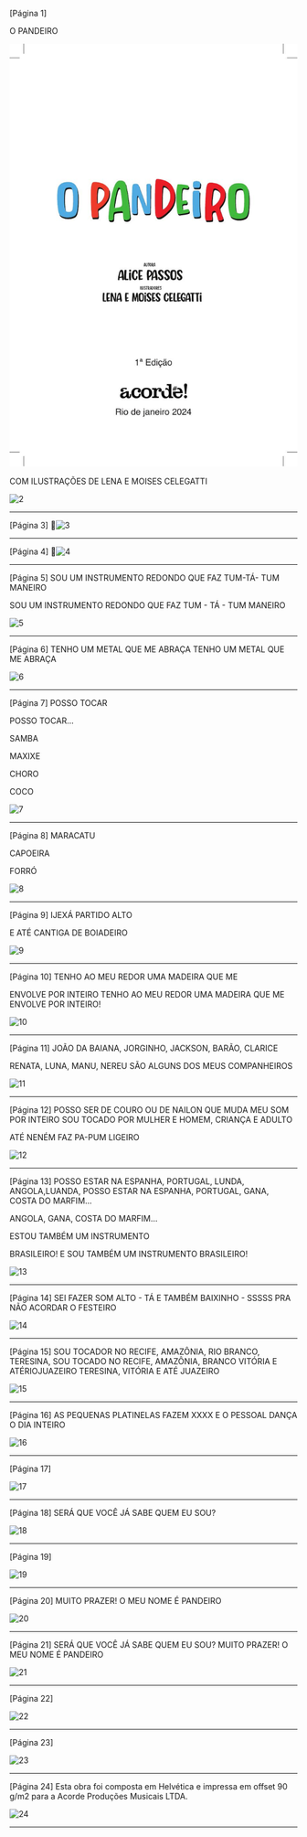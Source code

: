 [Página 1]

O PANDEIRO

![1](./img/page_1-01.jpg)

COM ILUSTRAÇÕES DE LENA E MOISES CELEGATTI




![2](./img/page_2-01.jpg)

---

[Página 3]
![3](./img/page_3-01.jpg)

---

[Página 4]
![4](./img/page_4-01.jpg)

---

[Página 5]
SOU UM INSTRUMENTO REDONDO
QUE FAZ TUM-TÁ- TUM MANEIRO

SOU UM INSTRUMENTO REDONDO
QUE FAZ TUM - TÁ - TUM MANEIRO



![5](./img/page_5-01.jpg)

---

[Página 6]
TENHO UM METAL
QUE ME ABRAÇA
TENHO UM METAL
QUE ME ABRAÇA


![6](./img/page_6-01.jpg)

---

[Página 7]
POSSO TOCAR

POSSO TOCAR...

SAMBA

MAXIXE

CHORO

COCO


![7](./img/page_7-01.jpg)

---

[Página 8]
MARACATU

CAPOEIRA


FORRÓ

![8](./img/page_8-01.jpg)

---

[Página 9]
IJEXÁ
PARTIDO ALTO

E ATÉ CANTIGA
DE BOIADEIRO


![9](./img/page_9-01.jpg)

---

[Página 10]
TENHO AO MEU REDOR
UMA MADEIRA QUE ME

ENVOLVE POR INTEIRO
TENHO AO MEU REDOR UMA MADEIRA
QUE ME ENVOLVE POR INTEIRO!


![10](./img/page_10-01.jpg)

---

[Página 11]
JOÃO DA BAIANA,
JORGINHO, JACKSON,
BARÃO, CLARICE

RENATA, LUNA, MANU, NEREU
SÃO ALGUNS DOS MEUS
COMPANHEIROS


![11](./img/page_11-01.jpg)

---

[Página 12]
POSSO SER DE COURO OU DE NAILON
QUE MUDA MEU SOM POR INTEIRO
SOU TOCADO POR MULHER
E HOMEM, CRIANÇA E ADULTO

ATÉ NENÉM
FAZ PA-PUM
LIGEIRO

![12](./img/page_12-01.jpg)

---

[Página 13]
POSSO ESTAR NA ESPANHA,
PORTUGAL,
LUNDA,
ANGOLA,LUANDA,
POSSO ESTAR
NA ESPANHA,
PORTUGAL,
GANA, COSTA DO MARFIM...

ANGOLA, GANA, COSTA DO MARFIM…

ESTOU TAMBÉM UM INSTRUMENTO

BRASILEIRO!
E SOU TAMBÉM UM
INSTRUMENTO BRASILEIRO!


![13](./img/page_13-01.jpg)

---

[Página 14]
SEI FAZER SOM ALTO - TÁ
E TAMBÉM BAIXINHO - SSSSS
PRA NÃO ACORDAR O FESTEIRO


![14](./img/page_14-01.jpg)

---

[Página 15]
SOU TOCADOR NO RECIFE,
AMAZÔNIA,
RIO
BRANCO,
TERESINA,
SOU
TOCADO
NO RECIFE,
AMAZÔNIA,
BRANCO
VITÓRIA
E ATÉRIOJUAZEIRO
TERESINA, VITÓRIA
E ATÉ JUAZEIRO


![15](./img/page_15-01.jpg)

---

[Página 16]
AS PEQUENAS PLATINELAS
FAZEM XXXX E O PESSOAL
DANÇA O DIA INTEIRO


![16](./img/page_16-01.jpg)

---

[Página 17]

![17](./img/page_17-01.jpg)

---

[Página 18]
SERÁ QUE VOCÊ
JÁ SABE QUEM
EU SOU?


![18](./img/page_18-01.jpg)

---

[Página 19]

![19](./img/page_19-01.jpg)

---

[Página 20]
MUITO PRAZER!
O MEU NOME
É PANDEIRO


![20](./img/page_20-01.jpg)

---

[Página 21]
SERÁ QUE VOCÊ JÁ SABE QUEM EU SOU?
MUITO PRAZER! O MEU NOME É PANDEIRO


![21](./img/page_21-01.jpg)

---

[Página 22]


![22](./img/page_22-01.jpg)

---

[Página 23]




![23](./img/page_23-01.jpg)

---

[Página 24]
Esta obra foi composta em Helvética
e impressa em offset 90 g/m2
para a Acorde Produções Musicais LTDA.

![24](./img/page_24-01.jpg)

---

